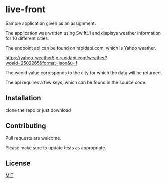 # live-front

Sample application given as an assignment.

The application was written using SwiftUI and displays weather information for 10 different cities.

The endpoint api can be found on rapidapi.com, which is Yahoo weather.

https://yahoo-weather5.p.rapidapi.com/weather?woeid=2502265&format=json&u=f

The weoid value corresponds to the city for which the data will be returned.

The api requires a few keys, which can be found in the source code.


## Installation

clone the repo or just download

## Contributing

Pull requests are welcome.

Please make sure to update tests as appropriate.

## License

[MIT](https://choosealicense.com/licenses/mit/)
